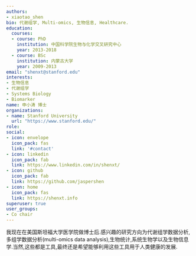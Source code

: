 ```yaml
---
authors:
- xiaotao_shen
bio: 代谢组学, Multi-omics, 生物信息, Healthcare.
education:
  courses:
  - course: PhD
    institution: 中国科学院生物与化学交叉研究中心
    year: 2013-2018
  - course: BSc
    institution: 内蒙古大学
    year: 2009-2013
email: "shenxt@stanford.edu"
interests:
- 生物信息
- 代谢组学
- Systems Biology
- Biomarker
name: 申小涛 博士
organizations:
- name: Stanford University
  url: "https://www.stanford.edu/"
role:
social:
- icon: envelope
  icon_pack: fas
  link: '#contact'
- icon: linkedin
  icon_pack: fab
  link: https://www.linkedin.com/in/shenxt/
- icon: github
  icon_pack: fab
  link: https://github.com/jaspershen
- icon: home
  icon_pack: fas
  link: https://shenxt.info
superuser: true
user_groups:
- Co chair
---
```


我现在在美国斯坦福大学医学院做博士后.感兴趣的研究方向为代谢组学数据分析,多组学数据分析(multi-omics data analysis),生物统计,系统生物学以及生物信息学.当然,这些都是工具,最终还是希望能够利用这些工具用于人类健康的发展.



